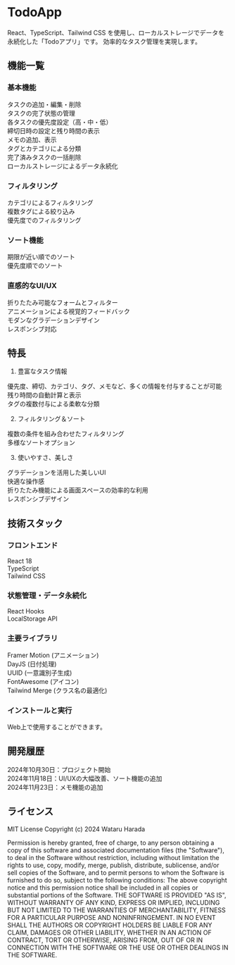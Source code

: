 # TodoApp

React、TypeScript、Tailwind CSS を使用し、ローカルストレージでデータを永続化した「Todoアプリ」です。
効率的なタスク管理を実現します。

## 機能一覧

### 基本機能

タスクの追加・編集・削除  
タスクの完了状態の管理  
各タスクの優先度設定（高・中・低）  
締切日時の設定と残り時間の表示  
メモの追加、表示  
タグとカテゴリによる分類  
完了済みタスクの一括削除  
ローカルストレージによるデータ永続化

### フィルタリング

カテゴリによるフィルタリング  
複数タグによる絞り込み  
優先度でのフィルタリング

### ソート機能

期限が近い順でのソート  
優先度順でのソート

### 直感的なUI/UX

折りたたみ可能なフォームとフィルター  
アニメーションによる視覚的フィードバック  
モダンなグラデーションデザイン  
レスポンシブ対応

## 特長

1. 豊富なタスク情報

優先度、締切、カテゴリ、タグ、メモなど、多くの情報を付与することが可能  
残り時間の自動計算と表示  
タグの複数付与による柔軟な分類

2. フィルタリング＆ソート

複数の条件を組み合わせたフィルタリング  
多様なソートオプション

3. 使いやすさ、美しさ

グラデーションを活用した美しいUI  
快適な操作感  
折りたたみ機能による画面スペースの効率的な利用  
レスポンシブデザイン

## 技術スタック

### フロントエンド

React 18  
TypeScript  
Tailwind CSS

### 状態管理・データ永続化

React Hooks  
LocalStorage API

### 主要ライブラリ

Framer Motion (アニメーション)  
DayJS (日付処理)  
UUID (一意識別子生成)  
FontAwesome (アイコン)  
Tailwind Merge (クラス名の最適化)

### インストールと実行

Web上で使用することができます。

## 開発履歴

2024年10月30日：プロジェクト開始  
2024年11月18日：UI/UXの大幅改善、ソート機能の追加  
2024年11月23日：メモ機能の追加

## ライセンス

MIT License
Copyright (c) 2024 Wataru Harada

Permission is hereby granted, free of charge, to any person obtaining a copy
of this software and associated documentation files (the "Software"), to deal
in the Software without restriction, including without limitation the rights
to use, copy, modify, merge, publish, distribute, sublicense, and/or sell
copies of the Software, and to permit persons to whom the Software is
furnished to do so, subject to the following conditions:
The above copyright notice and this permission notice shall be included in all
copies or substantial portions of the Software.
THE SOFTWARE IS PROVIDED "AS IS", WITHOUT WARRANTY OF ANY KIND, EXPRESS OR
IMPLIED, INCLUDING BUT NOT LIMITED TO THE WARRANTIES OF MERCHANTABILITY,
FITNESS FOR A PARTICULAR PURPOSE AND NONINFRINGEMENT. IN NO EVENT SHALL THE
AUTHORS OR COPYRIGHT HOLDERS BE LIABLE FOR ANY CLAIM, DAMAGES OR OTHER
LIABILITY, WHETHER IN AN ACTION OF CONTRACT, TORT OR OTHERWISE, ARISING FROM,
OUT OF OR IN CONNECTION WITH THE SOFTWARE OR THE USE OR OTHER DEALINGS IN THE
SOFTWARE.
